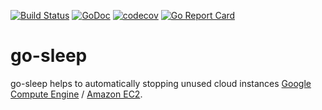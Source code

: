 [![Build Status](https://travis-ci.org/silentsokolov/go-sleep.svg?branch=master)](https://travis-ci.org/silentsokolov/go-sleep)
[![GoDoc](https://godoc.org/github.com/silentsokolov/go-sleep?status.svg)](https://godoc.org/github.com/silentsokolov/go-sleep/) [![codecov](https://codecov.io/gh/silentsokolov/go-sleep/branch/master/graph/badge.svg)](https://codecov.io/gh/silentsokolov/go-sleep)
[![Go Report Card](https://goreportcard.com/badge/github.com/silentsokolov/go-sleep)](https://goreportcard.com/report/github.com/silentsokolov/go-sleep)

# go-sleep

go-sleep helps to automatically stopping unused cloud instances [Google Compute Engine](https://cloud.google.com/compute/) / [Amazon EC2](https://aws.amazon.com/ec2/).
